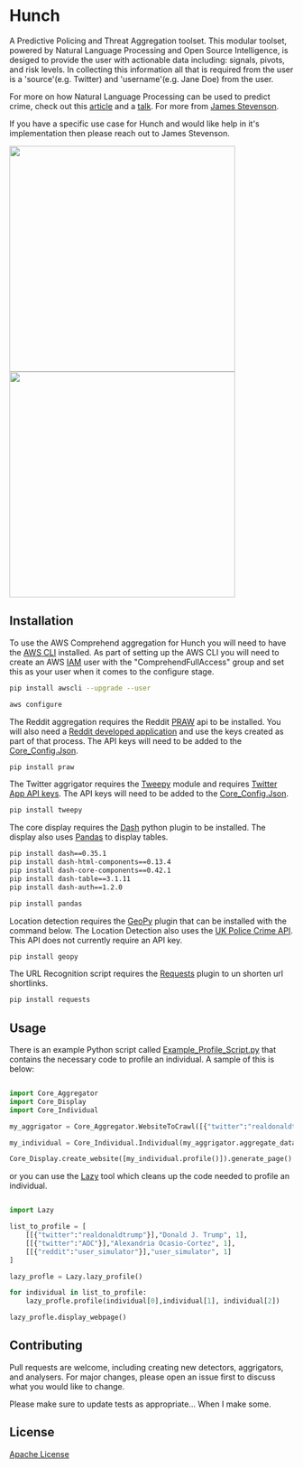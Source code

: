 # Hunch
A Predictive Policing and Threat Aggregation toolset. This modular toolset, powered by Natural Language Processing and Open Source Intelligence, is desiged to provide the user with actionable data including: signals, pivots, and risk levels. In collecting this information all that is required from the user is a 'source'(e.g. Twitter) and 'username'(e.g. Jane Doe) from the user. 

For more on how Natural Language Processing can be used to predict crime, check out this [article](https://www.infosecurity-magazine.com/next-gen-infosec/language-processing-motive/) and a [talk](https://www.youtube.com/watch?v=9F0vbbjw9jk&t=1s). For more from [James Stevenson](http://www.jamesstevenson.me/). 

If you have a specific use case for Hunch and would like help in it's implementation then please reach out to James Stevenson. 

<img src="https://github.com/user1342/Hunch/blob/master/Hunch_FlowDiagram.png"  width = 400> <img src="https://github.com/user1342/Hunch/blob/master/Demo.gif" width = 400>

## Installation

To use the AWS Comprehend aggregation for Hunch you will need to have the [AWS CLI](https://docs.aws.amazon.com/polly/latest/dg/setup-aws-cli.html) installed.  As part of setting up the AWS CLI you will need to create an AWS [IAM](https://console.aws.amazon.com/iam) user with the "ComprehendFullAccess" group and set this as your user when it comes to the configure stage.

```bash
pip install awscli --upgrade --user
```
```bash
aws configure
```
The Reddit aggregation requires the Reddit [PRAW](https://praw.readthedocs.io/en/latest/getting_started/installation.html) api to be installed. You will also need a [Reddit developed application](https://www.reddit.com/prefs/apps/) and use the keys created as part of that process. The API keys will need to be added to the [Core_Config.Json](https://github.com/user1342/Hunch/blob/master/core_config.json).

```bash
pip install praw
```
The Twitter aggrigator requires the [Tweepy](http://www.tweepy.org/) module and requires [Twitter App API keys](https://developer.twitter.com/en/apps). The API keys will need to be added to the [Core_Config.Json](https://github.com/user1342/Hunch/blob/master/core_config.json).

```bash
pip install tweepy
```
The core display requires the [Dash](https://dash.plot.ly/) python plugin to be installed. The display also uses [Pandas](https://pandas.pydata.org/pandas-docs/stable/install.html) to display tables. 
```bash
pip install dash==0.35.1
pip install dash-html-components==0.13.4
pip install dash-core-components==0.42.1
pip install dash-table==3.1.11
pip install dash-auth==1.2.0
```
```bash
pip install pandas
```
Location detection requires the [GeoPy](https://pypi.org/project/geopy/) plugin that can be installed with the command below. The Location Detection also uses the [UK Police Crime API](https://data.police.uk/docs/). This API does not currently require an API key. 
```bash
pip install geopy
```
The URL Recognition script requires the [Requests](https://pypi.org/project/requests/2.7.0/) plugin to un shorten url shortlinks. 
```bash
pip install requests
```

## Usage
There is an example Python script called [Example_Profile_Script.py](https://github.com/user1342/Hunch/blob/master/Example_Profile_Script.py) that contains the necessary code to profile an individual. A sample of this is below:

```python

import Core_Aggregator
import Core_Display
import Core_Individual

my_aggrigator = Core_Aggregator.WebsiteToCrawl([{"twitter":"realdonaldtrump"}],"Donald J. Trump")

my_individual = Core_Individual.Individual(my_aggrigator.aggregate_data(), my_aggrigator.name)

Core_Display.create_website([my_individual.profile()]).generate_page()

```
or you can use the [Lazy](https://github.com/user1342/Hunch/blob/master/Lazy.py) tool which cleans up the code needed to profile an individual.
```python

import Lazy

list_to_profile = [
    [[{"twitter":"realdonaldtrump"}],"Donald J. Trump", 1],
    [[{"twitter":"AOC"}],"Alexandria Ocasio-Cortez", 1],
    [[{"reddit":"user_simulator"}],"user_simulator", 1]
]

lazy_profle = Lazy.lazy_profile()

for individual in list_to_profile:
    lazy_profle.profile(individual[0],individual[1], individual[2])

lazy_profle.display_webpage()

```


## Contributing
Pull requests are welcome, including creating new detectors, aggrigators, and analysers. For major changes, please open an issue first to discuss what you would like to change.

Please make sure to update tests as appropriate... When I make some.

## License
[Apache License](https://choosealicense.com/licenses/apache-2.0/)
